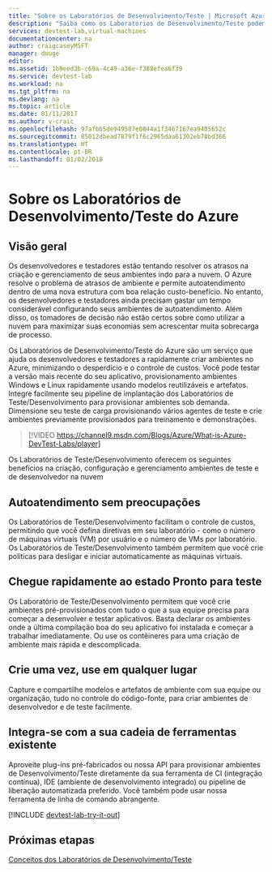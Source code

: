 ```yaml
---
title: "Sobre os Laboratórios de Desenvolvimento/Teste | Microsoft Azure"
description: "Saiba como os Laboratórios de Desenvolvimento/Teste podem facilitar criar, gerenciar e monitorar as máquinas virtuais do Azure"
services: devtest-lab,virtual-machines
documentationcenter: na
author: craigcaseyMSFT
manager: douge
editor: 
ms.assetid: 1b9eed3b-c69a-4c49-a36e-f388efea6f39
ms.service: devtest-lab
ms.workload: na
ms.tgt_pltfrm: na
ms.devlang: na
ms.topic: article
ms.date: 01/11/2017
ms.author: v-craic
ms.openlocfilehash: 97afbb5de949587e0844a1f3467167ea9405652c
ms.sourcegitcommit: 85012dbead7879f1f6c2965daa61302eb78bd366
ms.translationtype: HT
ms.contentlocale: pt-BR
ms.lasthandoff: 01/02/2018
---
```

# <a name="about-azure-devtest-labs"></a>Sobre os Laboratórios de Desenvolvimento/Teste do Azure
## <a name="overview"></a>Visão geral
Os desenvolvedores e testadores estão tentando resolver os atrasos na criação e gerenciamento de seus ambientes indo para a nuvem.  O Azure resolve o problema de atrasos de ambiente e permite autoatendimento dentro de uma nova estrutura com boa relação custo-benefício.  No entanto, os desenvolvedores e testadores ainda precisam gastar um tempo considerável configurando seus ambientes de autoatendimento. Além disso, os tomadores de decisão não estão certos sobre como utilizar a nuvem para maximizar suas economias sem acrescentar muita sobrecarga de processo.

Os Laboratórios de Desenvolvimento/Teste do Azure são um serviço que ajuda os desenvolvedores e testadores a rapidamente criar ambientes no Azure, minimizando o desperdício e o controle de custos. Você pode testar a versão mais recente do seu aplicativo, provisionamento ambientes Windows e Linux rapidamente usando modelos reutilizáveis e artefatos. Integre facilmente seu pipeline de implantação dos Laboratórios de Teste/Desenvolvimento para provisionar ambientes sob demanda. Dimensione seu teste de carga provisionando vários agentes de teste e crie ambientes previamente provisionados para treinamento e demonstrações.

> [!VIDEO https://channel9.msdn.com/Blogs/Azure/What-is-Azure-DevTest-Labs/player]
> 
> 

Os Laboratórios de Teste/Desenvolvimento oferecem os seguintes benefícios na criação, configuração e gerenciamento ambientes de teste e de desenvolvedor na nuvem

## <a name="worry-free-self-service"></a>Autoatendimento sem preocupações
Os Laboratórios de Teste/Desenvolvimento facilitam o controle de custos, permitindo que você defina diretivas em seu laboratório - como o número de máquinas virtuais (VM) por usuário e o número de VMs por laboratório. Os Laboratórios de Teste/Desenvolvimento também permitem que você crie políticas para desligar e iniciar automaticamente as máquinas virtuais.

## <a name="quickly-get-to-ready-to-test"></a>Chegue rapidamente ao estado Pronto para teste
Os Laboratório de Teste/Desenvolvimento permitem que você crie ambientes pré-provisionados com tudo o que a sua equipe precisa para começar a desenvolver e testar aplicativos. Basta declarar os ambientes onde a última compilação boa do seu aplicativo foi instalada e começar a trabalhar imediatamente. Ou use os contêineres para uma criação de ambiente mais rápida e descomplicada.

## <a name="create-once-use-everywhere"></a>Crie uma vez, use em qualquer lugar
Capture e compartilhe modelos e artefatos de ambiente com sua equipe ou organização, tudo no controle do código-fonte, para criar ambientes de desenvolvedor e de teste facilmente.

## <a name="integrates-with-your-existing-toolchain"></a>Integra-se com a sua cadeia de ferramentas existente
Aproveite plug-ins pré-fabricados ou nossa API para provisionar ambientes de Desenvolvimento/Teste diretamente da sua ferramenta de CI (integração contínua), IDE (ambiente de desenvolvimento integrado) ou pipeline de liberação automatizada preferido. Você também pode usar nossa ferramenta de linha de comando abrangente.


[!INCLUDE [devtest-lab-try-it-out](../../includes/devtest-lab-try-it-out.md)]

## <a name="next-steps"></a>Próximas etapas
[Conceitos dos Laboratórios de Desenvolvimento/Teste](devtest-lab-concepts.md)

